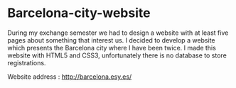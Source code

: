 # Barcelona-city-website
During my exchange semester we had to design a website with at least five pages about something that interest us. I decided to develop a website which presents the Barcelona city where I have been twice. I made this website with HTML5 and CSS3, unfortunately there is no database to store registrations.

Website address : http://barcelona.esy.es/
